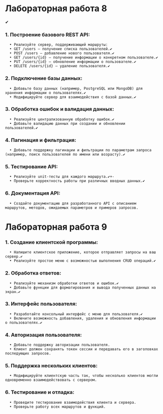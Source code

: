 # **Лабораторная работа 8**

✔

### 1.	Построение базового REST API:

      •	Реализуйте сервер, поддерживающий маршруты: 
      •	GET /users — получение списка пользователей.✔
      •	POST /users — добавление нового пользователя.✔
      •	GET /users/{id} — получение информации о конкретном пользователе.✔
      •	PUT /users/{id} — обновление информации о пользователе.✔
      •	DELETE /users/{id} — удаление пользователя.✔

### 2.	Подключение базы данных:

      •	Добавьте базу данных (например, PostgreSQL или MongoDB) для хранения информации о пользователях.✔
      •	Модифицируйте сервер для взаимодействия с базой данных.✔

### 3.	Обработка ошибок и валидация данных:

      •	Реализуйте централизованную обработку ошибок.✔
      •	Добавьте валидацию данных при создании и обновлении пользователей.✔

### 4.	Пагинация и фильтрация:

      •	Добавьте поддержку пагинации и фильтрации по параметрам запроса (например, поиск пользователей по имени или возрасту).✔

### 5.	Тестирование API:

      •	Реализуйте unit-тесты для каждого маршрута.✔+-
      •	Проверьте корректность работы при различных вводных данных.✔

### 6.	Документация API:

      •	Создайте документацию для разработанного API с описанием маршрутов, методов, ожидаемых параметров и примеров запросов.


# Лабораторная работа 9

### 1.	Создание клиентской программы:

      •	Напишите клиентское приложение, которое отправляет запросы на ваш сервер.✔
      •	Реализуйте простое меню с возможностью выполнения CRUD операций.✔

### 2.	Обработка ответов:

      •	Реализуйте механизм обработки ответов и ошибок.✔
      •	Добавьте функции для форматирования и вывода полученных данных на экран.✔

### 3.	Интерфейс пользователя:

      •	Разработайте консольный интерфейс с меню для пользователя.✔
      •	Включите возможность добавления, удаления и обновления информации о пользователях.✔

### 4.	Авторизация пользователя:

      •	Добавьте поддержку авторизации пользователя.
      •	Клиент должен сохранять токен сессии и передавать его в заголовках последующих запросов.

### 5.	Поддержка нескольких клиентов:

      •	Модифицируйте клиентскую часть так, чтобы несколько клиентов могли одновременно взаимодействовать с сервером.

### 6.	Тестирование и отладка:

      •	Проведите тестирование взаимодействия клиента и сервера.
      •	Проверьте работу всех маршрутов и функций.





















